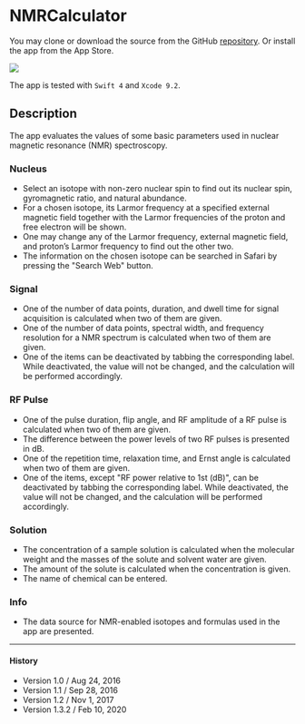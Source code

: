# NMRCalculator

You may clone or download the source from the GitHub [repository](https://github.com/jaeseung16/NMRCalculator). Or
install the app from the App Store.

[<img src="https://linkmaker.itunes.apple.com/assets/shared/badges/en-us/appstore-lrg.svg">](https://itunes.apple.com/us/app/nmr-calculator/id1146296877?mt=8)

The app is tested with `Swift 4` and `Xcode 9.2`.

## Description

The app evaluates the values of some basic parameters used in nuclear magnetic resonance (NMR) spectroscopy.

### Nucleus
- Select an isotope with non-zero nuclear spin to find out its nuclear spin, gyromagnetic ratio, and natural abundance.
- For a chosen isotope, its Larmor frequency at a specified external magnetic field together with the Larmor frequencies of the proton and free electron will be shown.
- One may change any of the Larmor frequency, external magnetic field, and proton’s Larmor frequency to find out the other two.
- The information on the chosen isotope can be searched in Safari by pressing the "Search Web" button.

### Signal
- One of the number of data points, duration, and dwell time for signal acquisition is calculated when two of them are given.
- One of the number of data points, spectral width, and frequency resolution for a NMR spectrum is calculated when two of them are given.
- One of the items can be deactivated by tabbing the corresponding label. While deactivated, the value will not be changed, and the calculation will be performed accordingly.

### RF Pulse
- One of the pulse duration, flip angle, and RF amplitude of a RF pulse is calculated when two of them are given.
- The difference between the power levels of two RF pulses is presented in dB.
- One of the repetition time, relaxation time, and Ernst angle is calculated when two of them are given.
- One of the items, except "RF power relative to 1st (dB)", can be deactivated by tabbing the corresponding label. While deactivated, the value will not be changed, and the calculation will be performed accordingly.

### Solution
- The concentration of a sample solution is calculated when the molecular weight and the masses of the solute and solvent water are given.
- The amount of the solute is calculated when the concentration is given.
- The name of chemical can be entered.

### Info
- The data source for NMR-enabled isotopes and formulas used in the app are presented.

---
#### History
- Version 1.0 / Aug 24, 2016
- Version 1.1 / Sep 28, 2016
- Version 1.2 / Nov 1, 2017
- Version 1.3.2 / Feb 10, 2020
